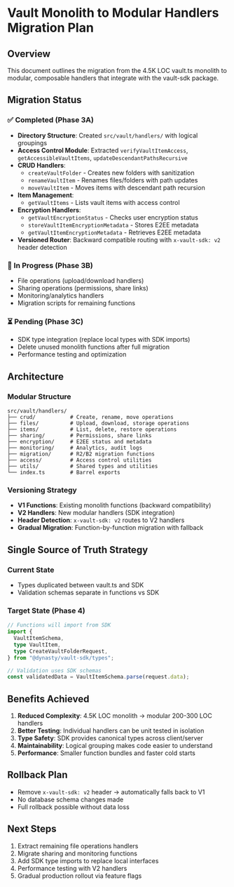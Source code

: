# Vault Monolith to Modular Handlers Migration Plan

## Overview
This document outlines the migration from the 4.5K LOC vault.ts monolith to modular, composable handlers that integrate with the vault-sdk package.

## Migration Status

### ✅ Completed (Phase 3A)
- **Directory Structure**: Created `src/vault/handlers/` with logical groupings
- **Access Control Module**: Extracted `verifyVaultItemAccess`, `getAccessibleVaultItems`, `updateDescendantPathsRecursive`
- **CRUD Handlers**: 
  - `createVaultFolder` - Creates new folders with sanitization
  - `renameVaultItem` - Renames files/folders with path updates  
  - `moveVaultItem` - Moves items with descendant path recursion
- **Item Management**:
  - `getVaultItems` - Lists vault items with access control
- **Encryption Handlers**:
  - `getVaultEncryptionStatus` - Checks user encryption status
  - `storeVaultItemEncryptionMetadata` - Stores E2EE metadata
  - `getVaultItemEncryptionMetadata` - Retrieves E2EE metadata
- **Versioned Router**: Backward compatible routing with `x-vault-sdk: v2` header detection

### 🔄 In Progress (Phase 3B) 
- File operations (upload/download handlers)
- Sharing operations (permissions, share links)
- Monitoring/analytics handlers
- Migration scripts for remaining functions

### ⏳ Pending (Phase 3C)
- SDK type integration (replace local types with SDK imports)
- Delete unused monolith functions after full migration
- Performance testing and optimization

## Architecture

### Modular Structure
```
src/vault/handlers/
├── crud/           # Create, rename, move operations
├── files/          # Upload, download, storage operations  
├── items/          # List, delete, restore operations
├── sharing/        # Permissions, share links
├── encryption/     # E2EE status and metadata
├── monitoring/     # Analytics, audit logs
├── migration/      # R2/B2 migration functions
├── access/         # Access control utilities
├── utils/          # Shared types and utilities
└── index.ts        # Barrel exports
```

### Versioning Strategy
- **V1 Functions**: Existing monolith functions (backward compatibility)
- **V2 Handlers**: New modular handlers (SDK integration)
- **Header Detection**: `x-vault-sdk: v2` routes to V2 handlers
- **Gradual Migration**: Function-by-function migration with fallback

## Single Source of Truth Strategy

### Current State
- Types duplicated between vault.ts and SDK
- Validation schemas separate in functions vs SDK

### Target State (Phase 4)
```typescript
// Functions will import from SDK
import {
  VaultItemSchema,
  type VaultItem,
  type CreateVaultFolderRequest,
} from "@dynasty/vault-sdk/types";

// Validation uses SDK schemas
const validatedData = VaultItemSchema.parse(request.data);
```

## Benefits Achieved
1. **Reduced Complexity**: 4.5K LOC monolith → modular 200-300 LOC handlers
2. **Better Testing**: Individual handlers can be unit tested in isolation  
3. **Type Safety**: SDK provides canonical types across client/server
4. **Maintainability**: Logical grouping makes code easier to understand
5. **Performance**: Smaller function bundles and faster cold starts

## Rollback Plan
- Remove `x-vault-sdk: v2` header → automatically falls back to V1
- No database schema changes made
- Full rollback possible without data loss

## Next Steps
1. Extract remaining file operations handlers
2. Migrate sharing and monitoring functions  
3. Add SDK type imports to replace local interfaces
4. Performance testing with V2 handlers
5. Gradual production rollout via feature flags